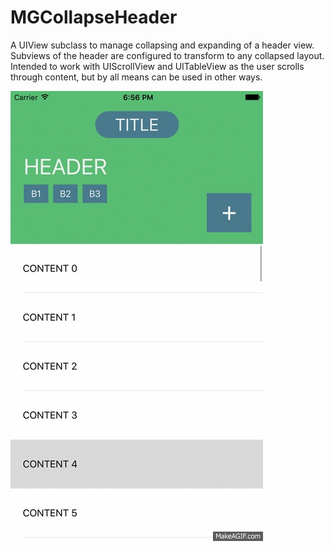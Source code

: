 # MGCollapseHeader
A UIView subclass to manage collapsing and expanding of a header view. Subviews of the header are configured to transform to any collapsed layout. Intended to work with UIScrollView and UITableView as the user scrolls through content, but by all means can be used in other ways.

![Demo Gif](Screenshots/mgcollapsibleheader_demo.gif)

##

